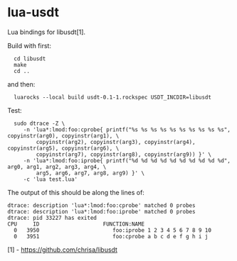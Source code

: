 lua-usdt
========

Lua bindings for libusdt[1].

Build with first:

```
  cd libusdt
  make
  cd ..
```

and then:

```
  luarocks --local build usdt-0.1-1.rockspec USDT_INCDIR=libusdt
```

Test:

```
  sudo dtrace -Z \
     -n 'lua*:lmod:foo:cprobe{ printf("%s %s %s %s %s %s %s %s %s %s", copyinstr(arg0), copyinstr(arg1), \
         copyinstr(arg2), copyinstr(arg3), copyinstr(arg4), copyinstr(arg5), copyinstr(arg6), \
         copyinstr(arg7), copyinstr(arg8), copyinstr(arg9)) }' \
     -n 'lua*:lmod:foo:iprobe{ printf("%d %d %d %d %d %d %d %d %d %d", arg0, arg1, arg2, arg3, arg4, \
         arg5, arg6, arg7, arg8, arg9) }' \
     -c 'lua test.lua'
```

The output of this should be along the lines of:

```
dtrace: description 'lua*:lmod:foo:cprobe' matched 0 probes
dtrace: description 'lua*:lmod:foo:iprobe' matched 0 probes
dtrace: pid 33227 has exited
CPU     ID                    FUNCTION:NAME
  0   3950                       foo:iprobe 1 2 3 4 5 6 7 8 9 10
  0   3951                       foo:cprobe a b c d e f g h i j
```

[1] - https://github.com/chrisa/libusdt
